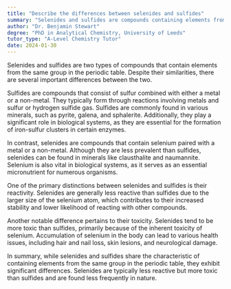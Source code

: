 ```yaml
---
title: "Describe the differences between selenides and sulfides"
summary: "Selenides and sulfides are compounds containing elements from the same periodic group, but they differ in key characteristics."
author: "Dr. Benjamin Stewart"
degree: "PhD in Analytical Chemistry, University of Leeds"
tutor_type: "A-Level Chemistry Tutor"
date: 2024-01-30
---
```


Selenides and sulfides are two types of compounds that contain elements from the same group in the periodic table. Despite their similarities, there are several important differences between the two.

Sulfides are compounds that consist of sulfur combined with either a metal or a non-metal. They typically form through reactions involving metals and sulfur or hydrogen sulfide gas. Sulfides are commonly found in various minerals, such as pyrite, galena, and sphalerite. Additionally, they play a significant role in biological systems, as they are essential for the formation of iron-sulfur clusters in certain enzymes.

In contrast, selenides are compounds that contain selenium paired with a metal or a non-metal. Although they are less prevalent than sulfides, selenides can be found in minerals like clausthalite and naumannite. Selenium is also vital in biological systems, as it serves as an essential micronutrient for numerous organisms.

One of the primary distinctions between selenides and sulfides is their reactivity. Selenides are generally less reactive than sulfides due to the larger size of the selenium atom, which contributes to their increased stability and lower likelihood of reacting with other compounds.

Another notable difference pertains to their toxicity. Selenides tend to be more toxic than sulfides, primarily because of the inherent toxicity of selenium. Accumulation of selenium in the body can lead to various health issues, including hair and nail loss, skin lesions, and neurological damage.

In summary, while selenides and sulfides share the characteristic of containing elements from the same group in the periodic table, they exhibit significant differences. Selenides are typically less reactive but more toxic than sulfides and are found less frequently in nature.
    